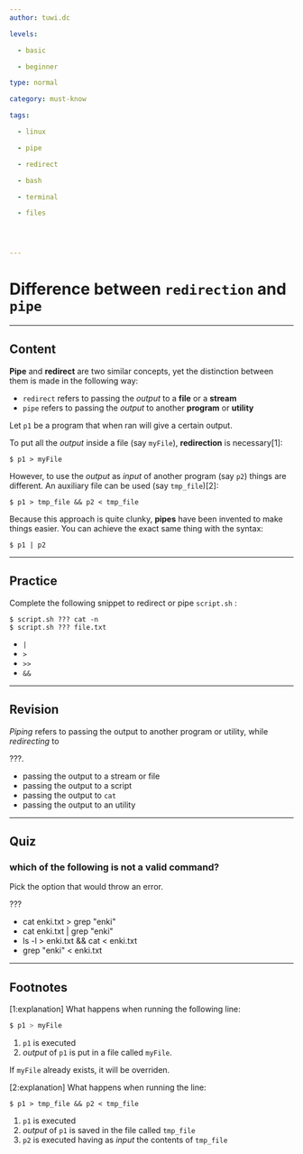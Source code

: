 ```yaml
---
author: tuwi.dc

levels:

  - basic

  - beginner

type: normal

category: must-know

tags:

  - linux

  - pipe

  - redirect

  - bash

  - terminal

  - files




---
```


# Difference between `redirection` and `pipe`

---
## Content

**Pipe** and **redirect** are two similar concepts, yet the distinction between them is made in the following way:

- `redirect` refers to passing the *output* to a **file** or a **stream**
- `pipe` refers to passing the *output* to another **program** or **utility**


Let `p1` be a program that when ran will give a certain output.

To put all the *output* inside a file (say `myFile`), **redirection** is necessary[1]:
```
$ p1 > myFile
```
However, to use the *output* as *input* of another program (say `p2`) things are different. An auxiliary file can be used (say `tmp_file`)[2]:
```
$ p1 > tmp_file && p2 < tmp_file
```
Because this approach is quite clunky, **pipes** have been invented to make things easier. You can achieve the exact same thing with the syntax:
```
$ p1 | p2
```

---
## Practice

Complete the following snippet to redirect or pipe `script.sh` :
```
$ script.sh ??? cat -n
$ script.sh ??? file.txt
```

* `|`
* `>`
* `>>`
* `&&`

---
## Revision

_Piping_ refers to passing the output to another program or utility, while _redirecting_ to

???.


* passing the output to a stream or file
* passing the output to a script
* passing the output to `cat`
* passing the output to an utility

---
## Quiz 
### which of the following is not a valid command?

Pick the option that would throw an error.

 ???

* cat enki.txt > grep "enki"
* cat enki.txt | grep "enki"
* ls -l > enki.txt && cat < enki.txt
* grep "enki" < enki.txt

---
## Footnotes
[1:explanation]
What happens when running the following line:
```bash
$ p1 > myFile
```
1. `p1` is executed
2. *output* of `p1` is put in a file called `myFile`.

If `myFile` already exists, it will be overriden.

[2:explanation]
What happens when running the line:
```
$ p1 > tmp_file && p2 < tmp_file
```

1. `p1` is executed
2.  *output* of `p1` is saved in the file called `tmp_file`
3.  `p2` is executed having as *input* the contents of `tmp_file`
 
